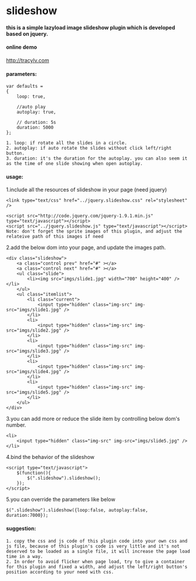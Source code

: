 # slideshow
#### this is a simple lazyload image slideshow plugin which is developed based on jquery. 
#### online demo
http://tracylv.com
#### parameters:
```
var defaults =
{
    loop: true,

    //auto play
    autoplay: true,

    // duration: 5s
    duration: 5000
};

1. loop: if rotate all the slides in a circle.
2. autoplay: if auto rotate the slides without click left/right button.
3. duration: it's the duration for the autoplay. you can also seem it as the time of one slide showing when open autoplay.
```
#### usage:
1.include all the resources of slideshow in your page (need jquery)
```
<link type="text/css" href="../jquery.slideshow.css" rel="stylesheet" />

<script src="http://code.jquery.com/jquery-1.9.1.min.js" type="text/javascript"></script>
<script src="../jquery.slideshow.js" type="text/javascript"></script>
Note: don't forget the sprite images of this plugin, and adjust the relateive path of this images if need
```
2.add the below dom into your page, and update the images path.
```
<div class="slideshow">
	<a class="control prev" href="#" ></a>
	<a class="control next" href="#" ></a>
	<ul class="slide">
		<li><img src="imgs/slide1.jpg" width="700" height="400" /></li>
	</ul>
	<ul class="itemlist">
		<li class="current">
			<input type="hidden" class="img-src" img-src="imgs/slide1.jpg" />
		</li>
		<li>
			<input type="hidden" class="img-src" img-src="imgs/slide2.jpg" />
		</li>
		<li>
			<input type="hidden" class="img-src" img-src="imgs/slide3.jpg" />
		</li>
		<li>
			<input type="hidden" class="img-src" img-src="imgs/slide4.jpg" />
		</li>
		<li>
			<input type="hidden" class="img-src" img-src="imgs/slide5.jpg" />
		</li>
	</ul>
</div>
```
3.you can add more or reduce the slide item by controlling below dom's number.
```
<li>
	<input type="hidden" class="img-src" img-src="imgs/slide5.jpg" />
</li>
```
4.bind the behavior of the slideshow
```
<script type="text/javascript">
    $(function(){
	    $(".slideshow").slideshow();
	});
</script>
```
5.you can override the parameters like below
```
$(".slideshow").slideshow({loop:false, autoplay:false, duration:7000});
```
#### suggestion:
```
1. copy the css and js code of this plugin code into your own css and js file, because of this plugin's code is very little and it's not deserved to be loaded as a single file, it will increase the page load time in a way.
2. In order to avoid flicker when page load, try to give a container for this plugin and fixed a width, and adjust the left/right button's position according to your need with css.
```

